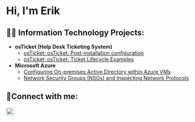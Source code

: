 <h1>Hi, I'm Erik</h1>

<h2>👨‍💻 Information Technology Projects:</h2>

- <b>osTicket (Help Desk Ticketing System)</b>
  - [osTicket: osTicket: Post-installation configuration](https://github.com/joshmadakorcc/ticket-lifecycle)
  - [osTicket: osTicket: Ticket Lifecycle Examples](https://github.com/joshmadakorcc/ticket-lifecycle)
- <b>Microsoft Azure</b>
  - [Configuring On-premises Active Directory within Azure VMs](https://github.com/EriikSu/Azure-AD-On_Premises-Config/blob/main/README.md)
  - [Network Security Groups (NSGs) and Inspecting Network Protocols](https://github.com/EriikSu/azure-network-protocols)

<h2>🤳Connect with me:</h2>

[<img align="left" alt="Josh | LinkedIn" width="22px" src="https://cdn.jsdelivr.net/npm/simple-icons@v3/icons/linkedin.svg" />][linkedin]

[linkedin]: https://linkedin.com/in/eriksoo
